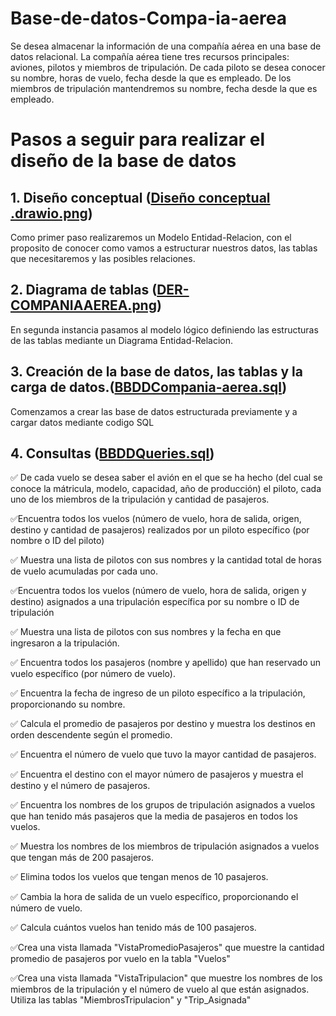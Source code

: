 # Base-de-datos-Compa-ia-aerea

Se desea almacenar la información de una compañía aérea en una base de datos relacional. La compañía aérea tiene tres recursos principales: aviones, pilotos y miembros de tripulación. De cada piloto se desea conocer su nombre, horas de vuelo, fecha desde la que es empleado. De los miembros de tripulación mantendremos su nombre, fecha desde la que es empleado.
# Pasos a seguir para realizar el diseño de la base de datos

## 1. Diseño conceptual ([Diseño conceptual .drawio.png](https://github.com/NoeAvalos/Base-de-datos-Compa-ia-aerea/blob/b3ae4c6ddbc483b8dc5783014c875d12f2229f42/Dise%C3%B1o%20conceptual%20.drawio.png))
 Como primer paso realizaremos un Modelo Entidad-Relacion, con el proposito de conocer como vamos a estructurar nuestros datos, las tablas que necesitaremos y las posibles relaciones.
## 2. Diagrama de tablas ([DER-COMPANIAAEREA.png](https://github.com/NoeAvalos/Base-de-datos-Compa-ia-aerea/blob/d99ee709d1fc5d5c25855a03d669e4799f018317/DER-COMPANIAAEREA.png))
En segunda instancia pasamos al modelo lógico definiendo las estructuras de las tablas mediante un Diagrama Entidad-Relacion.
## 3. Creación de la base de datos, las tablas y la carga de datos.([BBDDCompania-aerea.sql](https://github.com/NoeAvalos/Base-de-datos-Compa-ia-aerea/blob/5c78a6fbbb9274c8df182ed4b6a41d29c0ca872c/BBDDCompania-aerea.sql))
Comenzamos a crear las base de datos estructurada previamente y a cargar datos mediante codigo SQL

## 4. Consultas ([BBDDQueries.sql](https://github.com/NoeAvalos/Base-de-datos-Compa-ia-aerea/blob/09a551ca4a7cf9357808ce04139df68c9e50656f/BBDDQueries.sql))


✅ De cada vuelo se desea saber el avión en el que se ha hecho (del cual se conoce la mátricula, modelo, capacidad, año de producción) el piloto, cada uno de los miembros de la tripulación y cantidad de pasajeros.

✅Encuentra todos los vuelos (número de vuelo, hora de salida, origen, destino y cantidad de pasajeros) realizados por un piloto específico (por nombre o ID del piloto)

✅ Muestra una lista de pilotos con sus nombres y la cantidad total de horas de vuelo acumuladas por cada uno.

✅Encuentra todos los vuelos (número de vuelo, hora de salida, origen y destino) asignados a una tripulación específica por su nombre o ID de tripulación

✅ Muestra una lista de pilotos con sus nombres y la fecha en que ingresaron a la tripulación.

✅ Encuentra todos los pasajeros (nombre y apellido) que han reservado un vuelo específico (por número de vuelo).

✅ Encuentra la fecha de ingreso de un piloto específico a la tripulación, proporcionando su nombre.

✅ Calcula el promedio de pasajeros por destino y muestra los destinos en orden descendente según el promedio.

✅ Encuentra el número de vuelo que tuvo la mayor cantidad de pasajeros.

✅ Encuentra el destino con el mayor número de pasajeros y muestra el destino y el número de pasajeros.

✅ Encuentra los nombres de los grupos de tripulación asignados a vuelos que han tenido más pasajeros que la media de pasajeros en todos los vuelos.

✅ Muestra los nombres de los miembros de tripulación asignados a vuelos que tengan más de 200 pasajeros.

✅ Elimina todos los vuelos que tengan menos de 10 pasajeros.

✅ Cambia la hora de salida de un vuelo específico, proporcionando el número de vuelo.

✅ Calcula cuántos vuelos han tenido más de 100 pasajeros.

✅Crea una vista llamada "VistaPromedioPasajeros" que muestre la cantidad promedio de pasajeros por vuelo en la tabla "Vuelos"

✅Crea una vista llamada "VistaTripulacion" que muestre los nombres de los miembros de la tripulación y el número de vuelo al que están asignados. Utiliza las tablas "MiembrosTripulacion" y "Trip_Asignada"

